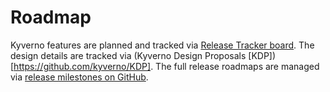 # Roadmap

Kyverno features are planned and tracked via [Release Tracker board](https://github.com/orgs/kyverno/projects/9/views/1). The design details are tracked via (Kyverno Design Proposals [KDP])[https://github.com/kyverno/KDP]. The full release roadmaps are managed via [release milestones on GitHub](https://github.com/kyverno/kyverno/milestones?direction=asc&sort=due_date&state=open).
